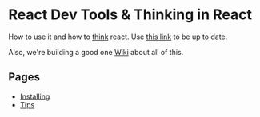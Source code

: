# React Dev Tools & Thinking in React

How to use it and how to [think](https://facebook.github.io/react/docs/thinking-in-react.html) react. Use [this link](https://facebook.github.io/react/blog/2014/01/02/react-chrome-developer-tools.html) to be up to date.

Also, we're building a good one [Wiki](https://github.com/nncl/react-dev-tools/wiki) about all of this.

## Pages
- [Installing](https://github.com/nncl/react-dev-tools/wiki#installing)
- [Tips](https://github.com/nncl/react-dev-tools/wiki#tips)
